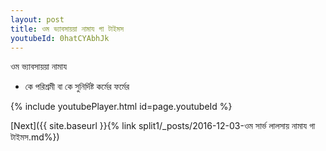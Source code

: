 ```yaml
---
layout: post
title: ওম ভ্যাবসায়য়া নামায গা টাইমস
youtubeId: 0hatCYAbhJk
---
```

 
 
 ওম ভ্যাবসায়য়া নামায  
 
 -  কে পরিশ্রমী বা কে সুনির্দিষ্ট কর্মের ফর্মের 
 
  
 
  
 
 
 
 
 
 


{% include youtubePlayer.html id=page.youtubeId %}
 
[Next]({{ site.baseurl }}{% link  split1/_posts/2016-12-03-ওম সার্ভ লালসায় নামায গা টাইমস.md%})
 
